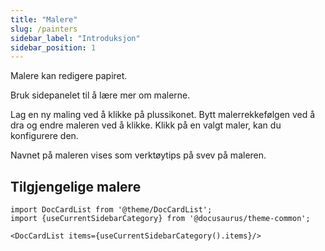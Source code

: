 ```yaml
---
title: "Malere"
slug: /painters
sidebar_label: "Introduksjon"
sidebar_position: 1
---
```



Malere kan redigere papiret.

Bruk sidepanelet til å lære mer om malerne.

Lag en ny maling ved å klikke på plussikonet. Bytt malerrekkefølgen ved å dra og endre maleren ved å klikke. Klikk på en valgt maler, kan du konfigurere den.

Navnet på maleren vises som verktøytips på svev på maleren.

## Tilgjengelige malere

```mdx-code-block
import DocCardList from '@theme/DocCardList';
import {useCurrentSidebarCategory} from '@docusaurus/theme-common';

<DocCardList items={useCurrentSidebarCategory().items}/>
```
